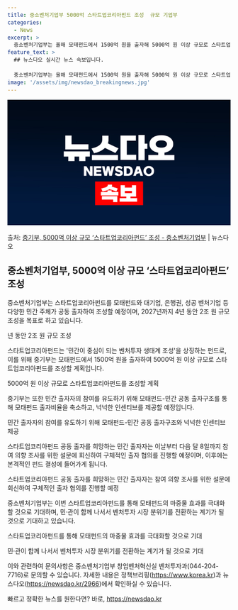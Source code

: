 ```yaml
---
title: 중소벤처기업부 5000억 스타트업코리아펀드 조성  규모 기업부
categories:
  - News
excerpt: >
  중소벤처기업부는 올해 모태펀드에서 1500억 원을 출자해 5000억 원 이상 규모로 스타트업코리아펀드를 조성…
feature_text: >
  ## 뉴스다오 실시간 뉴스 속보입니다.

  중소벤처기업부는 올해 모태펀드에서 1500억 원을 출자해 5000억 원 이상 규모로 스타트업코리아펀드를 조성…
image: '/assets/img/newsdao_breakingnews.jpg'
---
```


![뉴스다오 속보](/assets/img/newsdao_breakingnews.jpg)

<p>출처: <a href="https://newsdao.kr/2966" rel="dofollow">중기부,  5000억 이상 규모 ‘스타트업코리아펀드’ 조성 - 중소벤처기업부</a> | 뉴스다오</p>

<h2 data-ke-size="size26">중소벤처기업부, 5000억 이상 규모 ‘스타트업코리아펀드’ 조성</h2>
중소벤처기업부는 스타트업코리아펀드를 모태펀드와 대기업, 은행권, 성공 벤처기업 등 다양한 민간 주체가 공동 출자하여 조성할 예정이며, 2027년까지 4년 동안 2조 원 규모 조성을 목표로 하고 있습니다.

<p data-ke-size="size16">년 동안 2조 원 규모 조성</p>

스타트업코리아펀드는 '민간이 중심이 되는 벤처투자 생태계 조성'을 상징하는 펀드로, 이를 위해 중기부는 모태펀드에서 1500억 원을 출자하여 5000억 원 이상 규모로 스타트업코리아펀드를 조성할 계획입니다.

<p data-ke-size="size16">5000억 원 이상 규모로 스타트업코리아펀드를 조성할 계획</p>

중기부는 또한 민간 출자자의 참여를 유도하기 위해 모태펀드-민간 공동 출자구조를 통해 모태펀드 출자비율을 축소하고, 넉넉한 인센티브를 제공할 예정입니다.

<p data-ke-size="size16">민간 출자자의 참여를 유도하기 위해 모태펀드-민간 공동 출자구조와 넉넉한 인센티브 제공</p>

스타트업코리아펀드 공동 출자를 희망하는 민간 출자자는 이날부터 다음 달 8일까지 참여 의향 조사를 위한 설문에 회신하여 구체적인 출자 협의를 진행할 예정이며, 이후에는 본격적인 펀드 결성에 들어가게 됩니다.

<p data-ke-size="size16">스타트업코리아펀드 공동 출자를 희망하는 민간 출자자는 참여 의향 조사를 위한 설문에 회신하여 구체적인 출자 협의를 진행할 예정</p>

중소벤처기업부는 이번 스타트업코리아펀드를 통해 모태펀드의 마중물 효과를 극대화할 것으로 기대하며, 민·관이 함께 나서서 벤처투자 시장 분위기를 전환하는 계기가 될 것으로 기대하고 있습니다.

<p data-ke-size="size16">스타트업코리아펀드를 통해 모태펀드의 마중물 효과를 극대화할 것으로 기대</p>
<p data-ke-size="size16">민·관이 함께 나서서 벤처투자 시장 분위기를 전환하는 계기가 될 것으로 기대</p>

이와 관련하여 문의사항은 중소벤처기업부 창업벤처혁신실 벤처투자과(044-204-7716)로 문의할 수 있습니다. 자세한 내용은 정책브리핑(https://www.korea.kr)과 뉴스다오(https://newsdao.kr/2966)에서 확인하실 수 있습니다. 

빠르고 정확한 뉴스를 원한다면? 바로, <a href="https://newsdao.kr" rel="dofollow">https://newsdao.kr</a>


    
